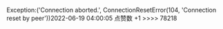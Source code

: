 Exception:('Connection aborted.', ConnectionResetError(104, 'Connection reset by peer'))2022-06-19  04:00:05   点赞数 +1 >>>> 78218
